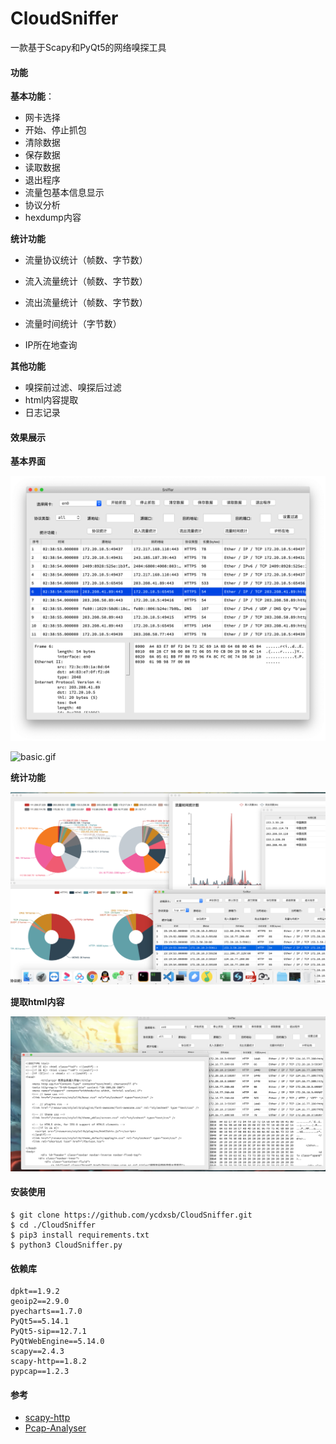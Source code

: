 # CloudSniffer

一款基于Scapy和PyQt5的网络嗅探工具

#### 功能

**基本功能**：

- 网卡选择
- 开始、停止抓包
- 清除数据
- 保存数据
- 读取数据
- 退出程序
- 流量包基本信息显示
- 协议分析
- hexdump内容



**统计功能**

- 流量协议统计（帧数、字节数）

- 流入流量统计（帧数、字节数）
- 流出流量统计（帧数、字节数）
- 流量时间统计（字节数）
- IP所在地查询

**其他功能**

- 嗅探前过滤、嗅探后过滤
- html内容提取
- 日志记录



#### 效果展示

**基本界面**

![basic](https://github.com/ycdxsb/CloudSniffer/blob/master/images/basic.PNG)

![basic.gif](https://github.com/ycdxsb/CloudSniffer/blob/master/images/basic.gif)

**统计功能**

![statistics](https://github.com/ycdxsb/CloudSniffer/blob/master/images/statistics.PNG)

**提取html内容**

![extractHTML](https://github.com/ycdxsb/CloudSniffer/blob/master/images/extractHTML.PNG)



#### 安装使用

```shell
$ git clone https://github.com/ycdxsb/CloudSniffer.git
$ cd ./CloudSniffer
$ pip3 install requirements.txt
$ python3 CloudSniffer.py
```



#### 依赖库

```
dpkt==1.9.2
geoip2==2.9.0
pyecharts==1.7.0
PyQt5==5.14.1
PyQt5-sip==12.7.1
PyQtWebEngine==5.14.0
scapy==2.4.3
scapy-http==1.8.2
pypcap==1.2.3
```



#### 参考

- [scapy-http](https://github.com/invernizzi/scapy-http)
- [Pcap-Analyser](https://github.com/HatBoy/Pcap-Analyzer)









